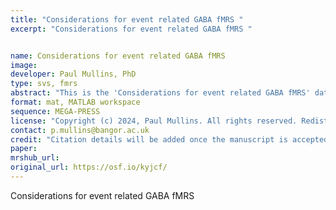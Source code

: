 ```yaml
---
title: "Considerations for event related GABA fMRS "
excerpt: "Considerations for event related GABA fMRS "


name: Considerations for event related GABA fMRS 
image:
developer: Paul Mullins, PhD
type: svs, fmrs
abstract: "This is the 'Considerations for event related GABA fMRS' dataset. It contains 3 matlab workspaces, with simulated spectra for GABA and Glutamate from a MEGA-PRESS experiment."
format: mat, MATLAB workspace
sequence: MEGA-PRESS
license: "Copyright (c) 2024, Paul Mullins. All rights reserved. Redistribution and use in source and binary forms, with or without modification, are permitted provided that the following conditions are met: 1. Redistributions of source code must retain the above copyright notice, this list of conditions and the following disclaimer. 2. Redistributions in binary form must reproduce the above copyright notice, this list of conditions and the following disclaimer in the documentation and/or other materials provided with the distribution. 3. Neither the name of the copyright holder nor the names of its contributors may be used to endorse or promote products derived from this software without specific prior written permission. THIS SOFTWARE IS PROVIDED BY THE COPYRIGHT HOLDERS AND CONTRIBUTORS ''AS IS'' AND ANY EXPRESS OR IMPLIED WARRANTIES, INCLUDING, BUT NOT LIMITED TO, THE IMPLIED WARRANTIES OF MERCHANTABILITY AND FITNESS FOR A PARTICULAR PURPOSE ARE DISCLAIMED. IN NO EVENT SHALL THE COPYRIGHT HOLDER OR CONTRIBUTORS BE LIABLE FOR ANY DIRECT, INDIRECT, INCIDENTAL, SPECIAL, EXEMPLARY, OR CONSEQUENTIAL DAMAGES (INCLUDING, BUT NOT LIMITED TO, PROCUREMENT OF SUBSTITUTE GOODS OR SERVICES; LOSS OF USE, DATA, OR PROFITS; OR BUSINESS INTERRUPTION) HOWEVER CAUSED AND ON ANY THEORY OF LIABILITY, WHETHER IN CONTRACT, STRICT LIABILITY, OR TORT (INCLUDING NEGLIGENCE OR OTHERWISE) ARISING IN ANY WAY OUT OF THE USE OF THIS SOFTWARE, EVEN IF ADVISED OF THE POSSIBILITY OF SUCH DAMAGE."
contact: p.mullins@bangor.ac.uk
credit: "Citation details will be added once the manuscript is accepted"
paper: 
mrshub_url:
original_url: https://osf.io/kyjcf/
---
```


Considerations for event related GABA fMRS 
